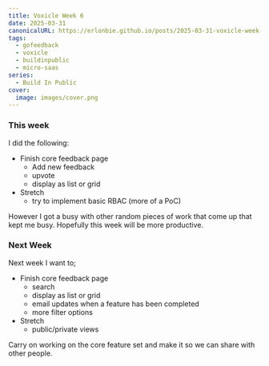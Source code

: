```yaml
---
title: Voxicle Week 6
date: 2025-03-31
canonicalURL: https://erlonbie.github.io/posts/2025-03-31-voxicle-week-6
tags:
  - gofeedback
  - voxicle
  - buildinpublic
  - micro-saas
series:
  - Build In Public
cover:
  image: images/cover.png
---
```


### This week

I did the following:

- Finish core feedback page
  - Add new feedback
  - upvote
  - display as list or grid
- Stretch
  - try to implement basic RBAC (more of a PoC)


However I got a busy with other random pieces of work that come up that kept me busy. Hopefully this week will be
more productive.

### Next Week

Next week I want to;

- Finish core feedback page
  - search
  - display as list or grid
  - email updates when a feature has been completed
  - more filter options
- Stretch
  - public/private views

Carry on working on the core feature set and make it so we can share with other people.
